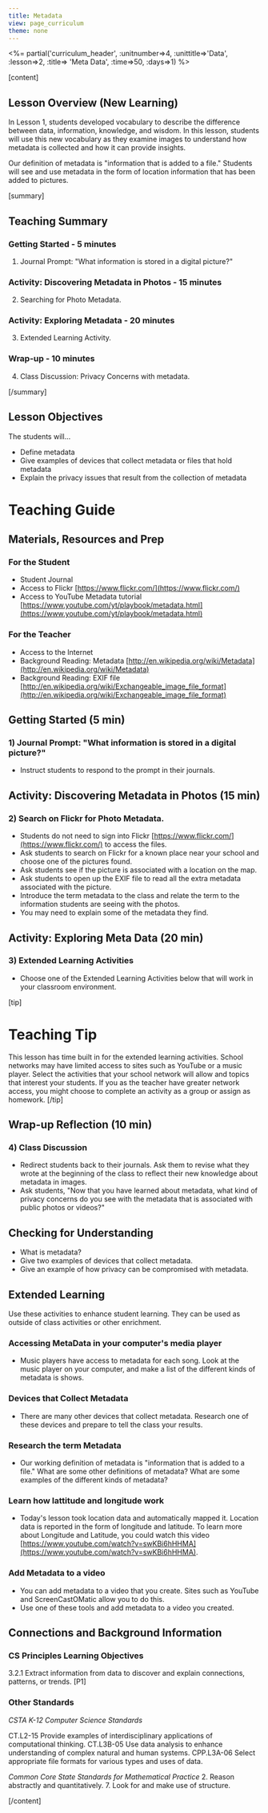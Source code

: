 ```yaml
---
title: Metadata
view: page_curriculum
theme: none
---
```


<!--
live preview (once saved to dropbox) is at http://staging.letron.vip/curriculum/csp.  don't share this URL!
-->

<%= partial('curriculum_header', :unitnumber=>4, :unittitle=>'Data', :lesson=>2, :title=> 'Meta Data', :time=>50, :days=>1) %>

[content]

## Lesson Overview (New Learning)
In Lesson 1, students developed vocabulary to describe the difference between data, information, knowledge, and wisdom. In this lesson, students will use this new vocabulary as they examine images to understand how metadata is collected and how it can provide insights.

Our definition of metadata is "information that is added to a file." Students will see and use metadata in the form of location information that has been added to pictures.

[summary]

## Teaching Summary
### **Getting Started** - 5 minutes
1) Journal Prompt: "What information is stored in a digital picture?"

### **Activity: Discovering Metadata in Photos** - 15  minutes  
2) Searching for Photo Metadata.


### **Activity: Exploring Metadata** - 20  minutes  
3) Extended Learning Activity.


### **Wrap-up** - 10  minutes 
4) Class Discussion:  Privacy Concerns with metadata.


[/summary]

## Lesson Objectives 
The students will...

- Define metadata
- Give examples of devices that collect metadata or files that hold metadata
- Explain the privacy issues that result from the collection of metadata

# Teaching Guide
## Materials, Resources and Prep
### For the Student
- Student Journal
- Access to Flickr [https://www.flickr.com/](https://www.flickr.com/)
- Access to YouTube Metadata tutorial [https://www.youtube.com/yt/playbook/metadata.html](https://www.youtube.com/yt/playbook/metadata.html)


### For the Teacher
- Access to the Internet
- Background Reading:  Metadata [http://en.wikipedia.org/wiki/Metadata](http://en.wikipedia.org/wiki/Metadata)
- Background Reading:  EXIF file [http://en.wikipedia.org/wiki/Exchangeable_image_file_format](http://en.wikipedia.org/wiki/Exchangeable_image_file_format)


## Getting Started (5 min)
### 1) Journal Prompt: "What information is stored in a digital picture?"
- Instruct students to respond to the prompt in their journals.
  
## Activity: Discovering Metadata in Photos (15 min)
### 2) Search on Flickr for Photo Metadata.
- Students do not need to sign into Flickr [https://www.flickr.com/](https://www.flickr.com/) to access the files.
- Ask students to search on Flickr for a known place near your school and choose one of the pictures found.
- Ask students see if the picture is associated with a location on the map.
- Ask students to open up the EXIF file to read all the extra metadata associated with the picture.
- Introduce the term metadata to the class and relate the term to the information students are seeing with the photos.  
- You may need to explain some of the metadata they find.

## Activity: Exploring Meta Data (20 min)
### 3) Extended Learning Activities
- Choose one of the Extended Learning Activities below that will work in your classroom environment.

[tip]

# Teaching Tip  
This lesson has time built in for the extended learning activities. School networks may have limited access to sites such as YouTube or a music player.  Select the activities that your school network will allow and topics that interest your students. If you as the teacher have greater network access, you might choose to complete an activity as a group or assign as homework.
[/tip]

## Wrap-up Reflection (10 min)
### 4) Class Discussion
- Redirect students back to their journals. Ask them to revise what they wrote at the beginning of the class to reflect their new knowledge about metadata in images.
- Ask students, "Now that you have learned about metadata, what kind of privacy concerns do you see with the metadata that is associated with public photos or videos?"


## Checking for Understanding
- What is metadata? 
- Give two examples of devices that collect metadata.
- Give an example of how privacy can be compromised with metadata.


## Extended Learning 
Use these activities to enhance student learning. They can be used as outside of class activities or other enrichment.

### Accessing MetaData in your computer's media player
- Music players have access to metadata for each song. Look at the music player on your computer, and make a list of  the different kinds of metadata is shows. 

### Devices that Collect Metadata
- There are many other devices that collect metadata. Research one of these devices and prepare to tell the class your results. 

### Research the term Metadata
- Our working definition of metadata is "information that is added to a file."  What are some other definitions of metadata? What are some examples of the different kinds of metadata? 

### Learn how lattitude and longitude work
- Today's lesson took location data and automatically mapped it. Location data is reported in the form of longitude and latitude. To learn more about Longitude and Latitude, you could watch this video [https://www.youtube.com/watch?v=swKBi6hHHMA](https://www.youtube.com/watch?v=swKBi6hHHMA).  

### Add Metadata to a video
- You can add metadata to a video that you create. Sites such as YouTube and ScreenCastOMatic allow you to do this.  
- Use one of these tools and add metadata to a video you created.


## Connections and Background Information
### CS Principles Learning Objectives


3.2.1 Extract information from data to discover and explain connections, patterns, or trends. [P1]


### Other Standards

*CSTA K-12 Computer Science Standards*

CT.L2-15 Provide examples of interdisciplinary applications of computational thinking. 
CT.L3B-05 Use data analysis to enhance understanding of complex natural and human systems. 
CPP.L3A-06 Select appropriate file formats for various types and uses of data. 


*Common Core State Standards for Mathematical Practice*
2. Reason abstractly and quantitatively. 
7. Look for and make use of structure. 


[/content]

